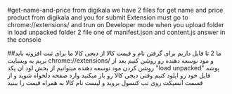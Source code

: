 #get-name-and-price from digikala
we have 2 files for get name and price product from digikala
and you for submit Extension must go to chrome://extensions/ and trun on Developer mode
when you upload folder in load unpacked folder 2 file one of manifest.json and content.js
answer in the console

##ما 2 تا فایل داریم برای گرفتن نام و قیمت کالا از دیجی کالا
ما برای ثبت افزونه باید بریم به وبسایت chrome://extensions/ و مود نوسعه دهنده رو روشن کنیم
بعد از روشن کردن مود توسعه دهنده میتوانیم از بخش لود ان پکد "load unpacked" پوشه فایل خود رو اپلود کنیم
وقتی دیجی کالا رو باز میکنید وارد صفحه دلخواه شوید و از قسمت انسپکت روی تب کنسول بروید و لیست نام کالا به همراه قیمت را ببنید
